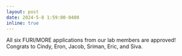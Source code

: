 ```yaml
---
layout: post
date: 2024-5-8 1:59:00-0400
inline: true
---
```


All six FURI/MORE applications from our lab members are approved! Congrats to Cindy, Eron, Jacob, Sriman, Eric, and Siva.
